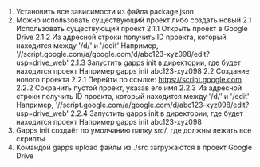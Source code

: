 1. 	Установить все зависимости из файла package.json
2.	Можно использовать существующий проект либо создать новый
	2.1	Использовать существующий проект
		2.1.1 	Открыть проект в Google Drive
		2.1.2 	Из адресной строки получить ID проекта, который находится между '/d/' и '/edit' 
				Например, '//script.google.com/a/google.com/d/abc123-xyz098/edit?usp=drive_web'
		2.1.3	Запустить gapps init <fieldId> в директории, где будет находится проект
				Например gapps init abc123-xyz098
	2.2	Создание нового проекта 
		2.2.1	Перейти по ссылке: https://script.google.com
 		2.2.2	Сохранить пустой проект, указав его имя
		2.2.3	Из адресной строки получить ID проекта, который находится между '/d/' и '/edit' 
				Например, '//script.google.com/a/google.com/d/abc123-xyz098/edit?usp=drive_web' 
 		2.2.4	Запустить gapps init <fieldId> в директории, где будет находится проект
				Например gapps init abc123-xyz098
3. 	Gapps init создаёт по умолчанию папку src/, где должны лежать все скрипты
4.	Командой gapps upload файлы из ./src загружаются в проект Google Drive